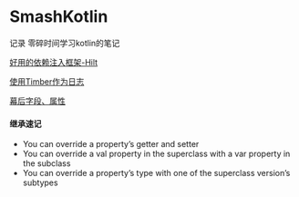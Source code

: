 # SmashKotlin
记录 零碎时间学习kotlin的笔记

[好用的依赖注入框架-Hilt](https://juejin.cn/post/6970580755520946213#heading-24)

[使用Timber作为日志](https://github.com/JakeWharton/timber)

[幕后字段、属性](https://wavever.github.io/2020/03/25/%E7%90%86%E8%A7%A3-Koltin-%E4%B8%AD%E7%9A%84%E5%B9%95%E5%90%8E%E5%AD%97%E6%AE%B5%E5%92%8C%E5%B9%95%E5%90%8E%E5%B1%9E%E6%80%A7/)

#### 继承速记
- You can override a property’s getter and setter
- You can override a val property in the superclass with a var property in the subclass
- You can override a property’s type with one of the superclass version’s subtypes

